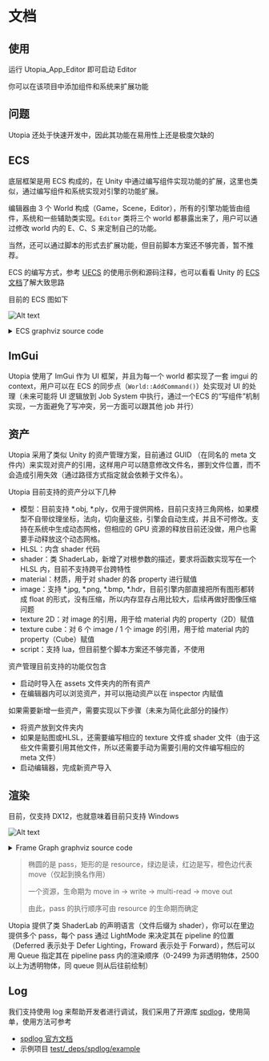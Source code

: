 # 文档

## 使用

运行 Utopia_App_Editor 即可启动 Editor

你可以在该项目中添加组件和系统来扩展功能

## 问题

Utopia 还处于快速开发中，因此其功能在易用性上还是极度欠缺的

## ECS

底层框架是用 ECS 构成的，在 Unity 中通过编写组件实现功能的扩展，这里也类似，通过编写组件和系统实现对引擎的功能扩展。

编辑器由 3 个 World 构成（Game，Scene，Editor），所有的引擎功能皆由组件，系统和一些辅助类实现。`Editor` 类将三个 world 都暴露出来了，用户可以通过修改 world 内的 E、C、S 来定制自己的功能。

当然，还可以通过脚本的形式去扩展功能，但目前脚本方案还不够完善，暂不推荐。

ECS 的编写方式，参考 [UECS](https://github.com/Ubpa/UECS) 的使用示例和源码注释，也可以看看 Unity 的 [ECS 文档](https://docs.unity3d.com/Packages/com.unity.entities@0.14/manual/index.html)了解大致思路

目前的 ECS 图如下

![Alt text](https://g.gravizo.com/source/gravizo_mask_ecs?https%3A%2F%2Fraw.githubusercontent.com%2FUbpa%2FUtopia%2Fmaster%2Fdoc_zhCN.md)

<details>  
<summary>ECS graphviz source code</summary>
gravizo_mask_ecs
digraph G {
  node [
    fontcolor = "white"
    fontname = "consolas"
    style = "filled"
  ]
  subgraph "Component Nodes" {
    node [
      color = "#6597AD"
      shape = "ellipse"
    ]
    "struct Ubpa::Utopia::LocalToParent"
    "struct Ubpa::Utopia::Children"
    "struct Ubpa::Utopia::Rotation"
    "struct Ubpa::Utopia::Roamer"
    "struct Ubpa::Utopia::LocalToWorld"
    "struct Ubpa::Utopia::WorldToLocal"
    "struct Ubpa::Utopia::Parent"
    "struct Ubpa::Utopia::RotationEuler"
    "struct Ubpa::Utopia::Scale"
    "struct Ubpa::Utopia::Translation"
    "struct Ubpa::Utopia::Camera"
  }
  subgraph "Singleton Nodes" {
    node [
      color = "#BFB500"
      shape = "ellipse"
    ]
    "struct Ubpa::Utopia::WorldTime"
    "struct Ubpa::Utopia::Input"
  }
  subgraph "System Function Nodes" {
    node [
      color = "#F79646"
      shape = "box"
    ]
    "WorldTimeSystem"
    "LocalToParentSystem"
    "WorldToLocalSystem"
    "RotationEulerSystem"
    "TRSToLocalToParentSystem"
    "TRSToWorldToLocalSystem"
    "CameraSystem"
    "InputSystem"
    "RoamerSystem"
  }
  subgraph "LastFrame Edges" {
    edge [ color = "#60C5F1" ]
  }
  subgraph "Write Edges" {
    edge [ color = "#F47378" ]
    "TRSToLocalToParentSystem" -> "struct Ubpa::Utopia::LocalToParent"
    "WorldTimeSystem" -> "struct Ubpa::Utopia::WorldTime"
    "CameraSystem" -> "struct Ubpa::Utopia::Camera"
    "LocalToParentSystem" -> "struct Ubpa::Utopia::LocalToWorld"
    "WorldToLocalSystem" -> "struct Ubpa::Utopia::WorldToLocal"
    "RotationEulerSystem" -> "struct Ubpa::Utopia::Rotation"
    "TRSToWorldToLocalSystem" -> "struct Ubpa::Utopia::LocalToWorld"
    "InputSystem" -> "struct Ubpa::Utopia::Input"
    "RoamerSystem" -> "struct Ubpa::Utopia::Translation"
    "RoamerSystem" -> "struct Ubpa::Utopia::Rotation"
  }
  subgraph "Latest Edges" {
    edge [ color = "#6BD089" ]
    "struct Ubpa::Utopia::Translation" -> "TRSToLocalToParentSystem"
    "struct Ubpa::Utopia::Children" -> "LocalToParentSystem"
    "struct Ubpa::Utopia::LocalToWorld" -> "WorldToLocalSystem"
    "struct Ubpa::Utopia::RotationEuler" -> "RotationEulerSystem"
    "struct Ubpa::Utopia::Scale" -> "TRSToLocalToParentSystem"
    "struct Ubpa::Utopia::Rotation" -> "TRSToLocalToParentSystem"
    "struct Ubpa::Utopia::Scale" -> "TRSToWorldToLocalSystem"
    "struct Ubpa::Utopia::Translation" -> "TRSToWorldToLocalSystem"
    "struct Ubpa::Utopia::Rotation" -> "TRSToWorldToLocalSystem"
    "struct Ubpa::Utopia::Roamer" -> "RoamerSystem"
    "struct Ubpa::Utopia::WorldTime" -> "RoamerSystem"
    "struct Ubpa::Utopia::Input" -> "RoamerSystem"
  }
  subgraph "Order Edges" {
    edge [ color = "#00A2E8" ]
    "TRSToLocalToParentSystem" -> "LocalToParentSystem"
    "TRSToWorldToLocalSystem" -> "LocalToParentSystem"
  }
  subgraph "All Edges" {
    edge [
      arrowhead = "crow"
      color = "#C785C8"
      style = "dashed"
    ]
  }
  subgraph "Any Edges" {
    edge [
      arrowhead = "diamond"
      color = "#C785C8"
      style = "dashed"
    ]
  }
  subgraph "None Edges" {
    edge [
      arrowhead = "odot"
      color = "#C785C8"
      style = "dashed"
    ]
    "LocalToParentSystem" -> "struct Ubpa::Utopia::Parent"
    "TRSToWorldToLocalSystem" -> "struct Ubpa::Utopia::LocalToParent"
  }
  node [ color=".0 .0 .0" ];
}
gravizo_mask_ecs
</details>

## ImGui

Utopia 使用了 ImGui 作为 UI 框架，并且为每一个 world 都实现了一套 imgui 的 context，用户可以在 ECS 的同步点（`World::AddCommand()`）处实现对 UI 的处理（未来可能将 UI 逻辑放到 Job System 中执行，通过一个ECS 的“写组件”机制实现，一方面避免了写冲突，另一方面可以跟其他 job 并行）

## 资产

Utopia 采用了类似 Unity 的资产管理方案，目前通过 GUID （在同名的 meta 文件内）来实现对资产的引用，这样用户可以随意修改文件名，挪到文件位置，而不会造成引用失效（通过路径方式指定就会依赖于文件名）。

Utopia 目前支持的资产分以下几种

- 模型：目前支持 *.obj, *.ply，仅用于提供网格，目前只支持三角网格，如果模型不自带纹理坐标，法向，切向量这些，引擎会自动生成，并且不可修改。支持在系统中生成动态网格，但相应的 GPU 资源的释放目前还没做，用户也需要手动释放这个动态网格。
- HLSL：内含 shader 代码
- shader：类 ShaderLab，新增了对根参数的描述，要求将函数实现写在一个 HLSL 内，目前不支持跨平台跨特性
- material：材质，用于对 shader 的各 property 进行赋值
- image：支持 *.jpg, *.png, *.bmp, *.hdr，目前引擎内部直接把所有图形都转成 float 的形式，没有压缩，所以内存显存占用比较大，后续再做好图像压缩问题
- texture 2D：对 image 的引用，用于给 material 内的 property（2D）赋值
- texture cube：对 6 个 image / 1 个 image 的引用，用于给 material 内的 property（Cube）赋值
- script：支持 lua，但目前整个脚本方案还不够完善，不使用

资产管理目前支持的功能仅包含

- 启动时导入在 assets 文件夹内的所有资产
- 在编辑器内可以浏览资产，并可以拖动资产以在 inspector 内赋值

如果需要新增一些资产，需要实现以下步骤（未来为简化此部分的操作）

- 将资产放到文件夹内
- 如果是贴图或HLSL，还需要编写相应的 texture 文件或 shader 文件（由于这些文件需要引用其他文件，所以还需要手动为需要引用的文件编写相应的 meta 文件）
- 启动编辑器，完成新资产导入

## 渲染

目前，仅支持 DX12，也就意味着目前只支持 Windows

![Alt text](https://g.gravizo.com/source/gravizo_mask_fg?https%3A%2F%2Fraw.githubusercontent.com%2FUbpa%2FUtopia%2Fmaster%2Fdoc_zhCN.md)

<details>  
<summary>Frame Graph graphviz source code</summary>
gravizo_mask_fg
digraph G {
  node [
    fontcolor = "white"
    fontname = "consolas"
    style = "filled"
  ];
  subgraph "Resource Nodes" {
    node [
      color = "#F79646"
      shape = "box"
    ];
    "GBuffer0"
    "GBuffer1"
    "GBuffer2"
    "Defer Lighted"
    "Defer Lighted with Sky"
    "Scene"
    "Present"
    "Defer Depth Stencil"
    "Forward Depth Stencil"
    "Irradiance Map"
    "PreFilter Map"
  }
  subgraph "Pass Nodes" {
    node [
      color = "#6597AD"
      shape = "ellipse"
    ]
    "GBuffer Pass"
    "IBL"
    "Defer Lighting"
    "Skybox"
    "Forward"
    "Post Process"
  }
  subgraph "Read Edges" {
    edge [ color = "#9BBB59" ]
    "GBuffer0" -> "Defer Lighting"
    "Irradiance Map" -> "Forward"
    "GBuffer1" -> "Defer Lighting"
    "GBuffer2" -> "Defer Lighting"
    "Defer Depth Stencil" -> "Defer Lighting"
    "Irradiance Map" -> "Defer Lighting"
    "PreFilter Map" -> "Defer Lighting"
    "Defer Depth Stencil" -> "Skybox"
    "PreFilter Map" -> "Forward"
    "Scene" -> "Post Process"
  }
  subgraph "Write Edges" {
    edge [ color = "#ED1C24" ]
    "GBuffer Pass" -> "GBuffer0"
    "GBuffer Pass" -> "GBuffer1"
    "GBuffer Pass" -> "GBuffer2"
    "GBuffer Pass" -> "Defer Depth Stencil"
    "Defer Lighting" -> "Defer Lighted"
    "IBL" -> "Irradiance Map"
    "IBL" -> "PreFilter Map"
    "Skybox" -> "Defer Lighted with Sky"
    "Forward" -> "Forward Depth Stencil"
    "Forward" -> "Scene"
    "Post Process" -> "Present"
  }
  subgraph "Move Edges" {
    edge [ color = "#F79646" ]
    "Defer Lighted" -> "Defer Lighted with Sky"
    "Defer Lighted with Sky" -> "Scene"
    "Defer Depth Stencil" -> "Forward Depth Stencil"
  }
  node [ color=".0 .0 .0" ];
}
gravizo_mask_fg
</details>

> 椭圆的是 pass，矩形的是 resource，绿边是读，红边是写，橙色边代表 move（仅起到换名作用）
>
> 一个资源，生命期为 move in -> write -> multi-read -> move out
>
> 由此，pass 的执行顺序可由 resource 的生命期而确定

Utopia 提供了类 ShaderLab 的声明语言（文件后缀为 shader），你可以在里边提供多个 pass，每个 pass 通过 LightMode 来决定其在 pipeline 的位置（Deferred 表示处于 Defer Lighting，Froward 表示处于 Forward），然后可以用 Queue 指定其在 pipeline pass 内的渲染顺序（0-2499 为非透明物体，2500以上为透明物体，同 queue 则从后往前绘制）

## Log

我们支持使用 log 来帮助开发者进行调试，我们采用了开源库 [spdlog](https://github.com/gabime/spdlog)，使用简单，使用方法可参考

- [spdlog 官方文档](https://github.com/gabime/spdlog) 
- 示例项目 [test/_deps/spdlog/example](src/test/_deps/spdlog/example.cpp) 



